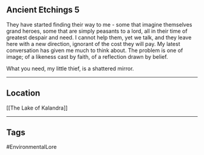 ## Ancient Etchings 5
They have started finding their way to me - some that imagine themselves grand heroes, some that are simply peasants to a lord, all in their time of greatest despair and need. I cannot help them, yet we talk, and they leave here with a new direction, ignorant of the cost they will pay. My latest conversation has given me much to think about. The problem is one of image; of a likeness cast by faith, of a reflection drawn by belief.

What you need, my little thief, is a shattered mirror.

---
## Location
[[The Lake of Kalandra]]

---
## Tags
#EnvironmentalLore 